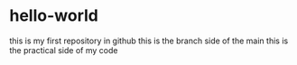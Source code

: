 # hello-world
this is my first repository in github
this is the branch side of the main
this is the practical side of my code
